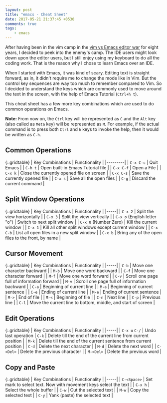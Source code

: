 ```yaml
---
layout: post
title: "emacs - Cheat Sheet"
date: 2017-05-21 21:37:45 +0530
comments: true
tags:
    - emacs
---
```


After having been in the vim camp in the [vim vs Emacs editor war](https://en.wikipedia.org/wiki/Editor_war) for eight years, I decided to peek into the enemy's camp. The IDE users might look down upon the editor users, but I still enjoy using my keyboard to do all the coding work. That is the reason why I chose to learn Emacs over an IDE.

When I started with Emacs, it was kind of scary. Editing text is straight forward, as in, it didn't require me to change the mode like in Vim. But the control key sequences are way too much to remember compared to Vim. So I decided to understand the keys which are commonly used to move around the text in the screen, with the help of Emacs Tutorial (`Ctrl+h t`).

This cheat sheet has a few more key combinations which are used to do common operations on Emacs.

**Note:** From now on, the `Ctrl` key will be represented as `C` and the `Alt` key (also called as `Meta` key) will be represented as `M`. For example, if the actual command is to press both `Ctrl` and `h` keys to invoke the help, then it would be written as `C-h`.

## Common Operations

{:.gridtable}
| Key Combinations | Functionality |
|---------|
| `C-x C-c` | Quit Emacs |
| `C-h t` | Open built-in Emacs Tutorial file |
| `C-x C-f` | Open a File |
| `C-x k` | Close the currently opened file on screen |
| `C-x C-s` | Save the currently opened file |
| `C-x s` | Save all the open files |
| `C-g` | Discard the current command |

## Split Window Operations

{:.gridtable}
| Key Combinations | Functionality |
|-----|
| `C-x 2` | Split the view horizontally |
| `C-x 3` | Split the view vertically |
| `C-x o` (English letter "o") | Switch to next split window |
| `C-x 0` (Number Zero) | Kill the current window |
| `C-x 1` | Kill all other split windows except current window |
| `C-x C-b` | List all open files in a new split window |
| `C-x b` | Bring any of the open files to the front, by name |

## Cursor Movement

{:.gridtable}
| Key Combinations | Functionality |
|-----|
| `C-b` | Move one character backward |
| `M-b` | Move one word backward |
| `C-f` | Move one character forward |
| `M-f` | Move one word forward |
| `C-v` | Scroll one page full of information forward |
| `M-v` | Scroll one page full of information backward |
| `C-a` | Beginning of current line |
| `M-a` | Beginning of current sentence |
| `C-e` | Ending of current line |
| `M-e` | Ending of current sentence |
| `M->` | End of file |
| `M-<` | Beginning of file |
| `C-n` | Next line |
| `C-p` | Previous line |
| `C-l` | Move the current line to bottom, middle, and start of screen |

## Edit Operations

{:.gridtable}
| Key Combinations | Functionality |
|-----|
| `C-x u` `C-/` | Undo last operation
| `C-k` | Delete till the end of the current line from current position |
| `M-k` | Delete till the end of the current sentence from current position |
| `C-d` | Delete the next character |
| `M-d` | Delete the next word |
| `C-<Del>` | Delete the previous character |
| `M-<Del>` | Delete the previous word |

## Copy and Paste

{:.gridtable}
| Key Combinations | Functionality |
|-----|
| `C-<Space>` | Set mark to select text. Now with movement keys select the text |
| `C-x h` | Select the whole buffer |
| `C-w` | Cut the selected text |
| `M-w` | Copy the selected text |
| `C-y` | Yank (paste) the selected text |


